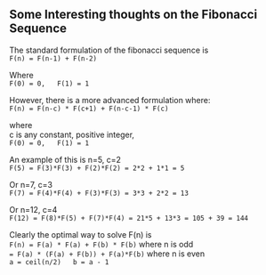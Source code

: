Some Interesting thoughts on the Fibonacci Sequence
---

The standard formulation of the fibonacci sequence is  
`F(n) = F(n-1) + F(n-2)`

Where  
`F(0) = 0,  
F(1) = 1`

However, there is a more advanced formulation where:  
`F(n) = F(n-c) * F(c+1) + F(n-c-1) * F(c)`

where  
c is any constant, positive integer,  
`F(0) = 0,  
F(1) = 1`

An example of this is n=5, c=2  
`F(5) = F(3)*F(3) + F(2)*F(2) = 2*2 + 1*1 = 5`

Or n=7, c=3  
`F(7) = F(4)*F(4) + F(3)*F(3) = 3*3 + 2*2 = 13`

Or n=12, c=4  
`F(12) = F(8)*F(5) + F(7)*F(4) = 21*5 + 13*3 = 105 + 39 = 144`

Clearly the optimal way to solve F(n) is  
`F(n) = F(a) * F(a) + F(b) * F(b)` where n is odd  
      `= F(a) * (F(a) + F(b)) + F(a)*F(b)` where n is even  
    `a = ceil(n/2)  
    b = a - 1`
